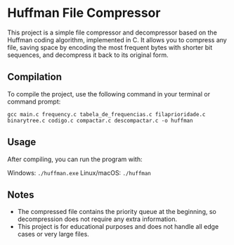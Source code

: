 # Huffman File Compressor 

This project is a simple file compressor and decompressor based on the Huffman coding algorithm, implemented in C.
It allows you to compress any file, saving space by encoding the most frequent bytes with shorter bit sequences, and decompress it back to its original form.

##  Compilation 

To compile the project, use the following command in your terminal or command prompt:
```
gcc main.c frequency.c tabela_de_frequencias.c filaprioridade.c binarytree.c codigo.c compactar.c descompactar.c -o huffman
```
## Usage

After compiling, you can run the program with:

 Windows:  ``` ./huffman.exe ```
 Linux/macOS: ``` ./huffman ```

 ## Notes

 - The compressed file contains the priority queue at the beginning, so decompression does not require any extra information.
 - This project is for educational purposes and does not handle all edge cases or very large files.
